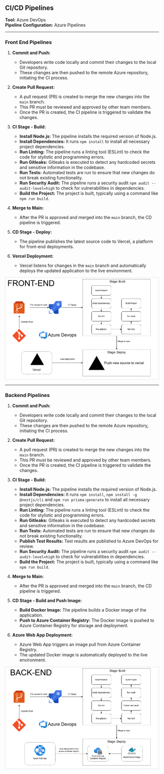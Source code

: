 
## CI/CD Pipelines
**Tool:** Azure DevOps  
**Pipeline Configuration:** Azure Pipelines

---

### Front End Pipelines

1. **Commit and Push:**
   - Developers write code locally and commit their changes to the local Git repository.
   - These changes are then pushed to the remote Azure repository, initiating the CI process.

2. **Create Pull Request:**
   - A pull request (PR) is created to merge the new changes into the `main` branch.
   - This PR must be reviewed and approved by other team members.
   - Once the PR is created, the CI pipeline is triggered to validate the changes.

3. **CI Stage - Build:**
   - **Install Node.js:** The pipeline installs the required version of Node.js.
   - **Install Dependencies:** It runs `npm install` to install all necessary project dependencies.
   - **Run Linting:** The pipeline runs a linting tool (ESLint) to check the code for stylistic and programming errors.
   - **Run Gitleaks:** Gitleaks is executed to detect any hardcoded secrets and sensitive information in the codebase.
   - **Run Tests:** Automated tests are run to ensure that new changes do not break existing functionality.
   - **Run Security Audit:** The pipeline runs a security audit `npm audit --audit-level=high` to check for vulnerabilities in dependencies.
   - **Build the Project:** The project is built, typically using a command like `npm run build`.
4. **Merge to Main:**
   - After the PR is approved and merged into the `main` branch, the CD pipeline is triggered.

5. **CD Stage - Deploy:**
   - The pipeline publishes the latest source code to Vercel, a platform for front-end deployments.

6. **Vercel Deployment:**
   - Vercel listens for changes in the `main` branch and automatically deploys the updated application to the live environment.

![CI/CD Pipeline for Front End](/.attachments/CICD_FE-fc655631-990b-4f76-ade1-44717c319e49.png)

---

### Backend Pipelines

1. **Commit and Push:**
   - Developers write code locally and commit their changes to the local Git repository.
   - These changes are then pushed to the remote Azure repository, initiating the CI process.

2. **Create Pull Request:**
   - A pull request (PR) is created to merge the new changes into the `main` branch.
   - This PR must be reviewed and approved by other team members.
   - Once the PR is created, the CI pipeline is triggered to validate the changes.

3. **CI Stage - Build:**
   - **Install Node.js:** The pipeline installs the required version of Node.js.
   - **Install Dependencies:** It runs `npm install`, `npm install -g @nestjs/cli` and `npm run prisma:generate` to install all necessary project dependencies.
   - **Run Linting:** The pipeline runs a linting tool (ESLint) to check the code for stylistic and programming errors.
   - **Run Gitleaks:** Gitleaks is executed to detect any hardcoded secrets and sensitive information in the codebase.
   - **Run Tests:** Automated tests are run to ensure that new changes do not break existing functionality.
   - **Publish Test Results:** Test results are published to Azure DevOps for review.
   - **Run Security Audit:** The pipeline runs a security audit `npm audit --audit-level=high` to check for vulnerabilities in dependencies.
   - **Build the Project:** The project is built, typically using a command like `npm run build`.
4. **Merge to Main:**
   - After the PR is approved and merged into the `main` branch, the CD pipeline is triggered.

5. **CD Stage - Build and Push Image:**
   - **Build Docker Image:** The pipeline builds a Docker image of the application.
   - **Push to Azure Container Registry:** The Docker image is pushed to Azure Container Registry for storage and deployment.

6. **Azure Web App Deployment:**
   - Azure Web App triggers an image pull from Azure Container Registry.
   - The updated Docker image is automatically deployed to the live environment.

![CI/CD Pipeline for Backend](/.attachments/CICD_BE-5a500f1a-7054-46fa-a1e2-ead3f995f540.png)